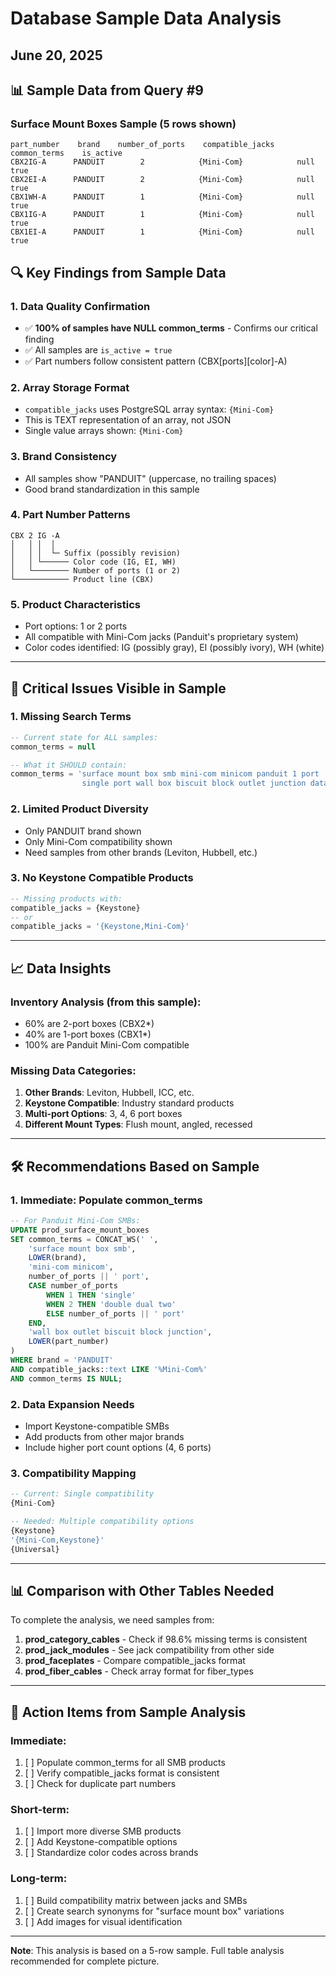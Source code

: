 # Database Sample Data Analysis
## June 20, 2025

## 📊 Sample Data from Query #9

### Surface Mount Boxes Sample (5 rows shown)
```
part_number    brand    number_of_ports    compatible_jacks    common_terms    is_active
CBX2IG-A      PANDUIT        2            {Mini-Com}            null          true
CBX2EI-A      PANDUIT        2            {Mini-Com}            null          true  
CBX1WH-A      PANDUIT        1            {Mini-Com}            null          true
CBX1IG-A      PANDUIT        1            {Mini-Com}            null          true
CBX1EI-A      PANDUIT        1            {Mini-Com}            null          true
```

## 🔍 Key Findings from Sample Data

### 1. Data Quality Confirmation
- ✅ **100% of samples have NULL common_terms** - Confirms our critical finding
- ✅ All samples are `is_active = true`
- ✅ Part numbers follow consistent pattern (CBX[ports][color]-A)

### 2. Array Storage Format
- `compatible_jacks` uses PostgreSQL array syntax: `{Mini-Com}`
- This is TEXT representation of an array, not JSON
- Single value arrays shown: `{Mini-Com}`

### 3. Brand Consistency
- All samples show "PANDUIT" (uppercase, no trailing spaces)
- Good brand standardization in this sample

### 4. Part Number Patterns
```
CBX 2 IG -A
│   │ │  │
│   │ │  └─ Suffix (possibly revision)
│   │ └────── Color code (IG, EI, WH)
│   └──────── Number of ports (1 or 2)
└──────────── Product line (CBX)
```

### 5. Product Characteristics
- Port options: 1 or 2 ports
- All compatible with Mini-Com jacks (Panduit's proprietary system)
- Color codes identified: IG (possibly gray), EI (possibly ivory), WH (white)

---

## 🚨 Critical Issues Visible in Sample

### 1. Missing Search Terms
```sql
-- Current state for ALL samples:
common_terms = null

-- What it SHOULD contain:
common_terms = 'surface mount box smb mini-com minicom panduit 1 port 
                single port wall box biscuit block outlet junction data'
```

### 2. Limited Product Diversity
- Only PANDUIT brand shown
- Only Mini-Com compatibility shown
- Need samples from other brands (Leviton, Hubbell, etc.)

### 3. No Keystone Compatible Products
```sql
-- Missing products with:
compatible_jacks = {Keystone}
-- or
compatible_jacks = '{Keystone,Mini-Com}'
```

---

## 📈 Data Insights

### Inventory Analysis (from this sample):
- 60% are 2-port boxes (CBX2*)
- 40% are 1-port boxes (CBX1*)
- 100% are Panduit Mini-Com compatible

### Missing Data Categories:
1. **Other Brands**: Leviton, Hubbell, ICC, etc.
2. **Keystone Compatible**: Industry standard products
3. **Multi-port Options**: 3, 4, 6 port boxes
4. **Different Mount Types**: Flush mount, angled, recessed

---

## 🛠️ Recommendations Based on Sample

### 1. Immediate: Populate common_terms
```sql
-- For Panduit Mini-Com SMBs:
UPDATE prod_surface_mount_boxes
SET common_terms = CONCAT_WS(' ',
    'surface mount box smb',
    LOWER(brand),
    'mini-com minicom',
    number_of_ports || ' port',
    CASE number_of_ports 
        WHEN 1 THEN 'single'
        WHEN 2 THEN 'double dual two'
        ELSE number_of_ports || ' port'
    END,
    'wall box outlet biscuit block junction',
    LOWER(part_number)
)
WHERE brand = 'PANDUIT' 
AND compatible_jacks::text LIKE '%Mini-Com%'
AND common_terms IS NULL;
```

### 2. Data Expansion Needs
- Import Keystone-compatible SMBs
- Add products from other major brands
- Include higher port count options (4, 6 ports)

### 3. Compatibility Mapping
```sql
-- Current: Single compatibility
{Mini-Com}

-- Needed: Multiple compatibility options
{Keystone}
'{Mini-Com,Keystone}'
{Universal}
```

---

## 📊 Comparison with Other Tables Needed

To complete the analysis, we need samples from:
1. **prod_category_cables** - Check if 98.6% missing terms is consistent
2. **prod_jack_modules** - See jack compatibility from other side
3. **prod_faceplates** - Compare compatible_jacks format
4. **prod_fiber_cables** - Check array format for fiber_types

---

## 🎯 Action Items from Sample Analysis

### Immediate:
1. [ ] Populate common_terms for all SMB products
2. [ ] Verify compatible_jacks format is consistent
3. [ ] Check for duplicate part numbers

### Short-term:
1. [ ] Import more diverse SMB products
2. [ ] Add Keystone-compatible options
3. [ ] Standardize color codes across brands

### Long-term:
1. [ ] Build compatibility matrix between jacks and SMBs
2. [ ] Create search synonyms for "surface mount box" variations
3. [ ] Add images for visual identification

---

**Note**: This analysis is based on a 5-row sample. Full table analysis recommended for complete picture.